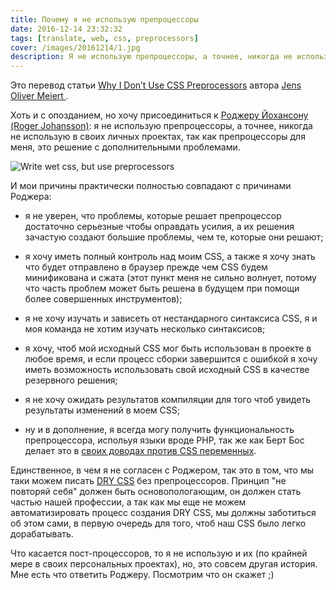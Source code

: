 ```yaml
---
title: Почему я не использую препроцессоры
date: 2016-12-14 23:32:32
tags: [translate, web, css, preprocessors]
cover: /images/20161214/1.jpg
description: Я не использую препроцессоры, а точнее, никогда не использую в своих личных проектах, так как препроцессоры для меня, это решение с дополнительными проблемами.
---
```


Это перевод статьи [Why I Don’t Use CSS Preprocessors](https://meiert.com/en/blog/20161214/no-css-preprocessors/ "Why I Don’t Use CSS Preprocessors") автора [Jens Oliver Meiert ](https://meiert.com/en/biography/).

Хоть и с опозданием, но хочу присоединиться к [Роджеру Йохансону (Roger Johansson)](http://www.456bereastreet.com/archive/201603/why_i_dont_use_css_preprocessors/): я не использую препроцессоры, а точнее, никогда не использую в своих личных проектах, так как препроцессоры для меня, это решение с дополнительными проблемами.
<!-- more -->

![Write wet css, but use preprocessors](/images/20161214/1.jpg "Write wet css, but use preprocessors")

И мои причины практически полностью совпадают с причинами Роджера:
- я не уверен, что проблемы, которые решает препроцессор достаточно серьезные чтобы оправдать усилия, а их решения зачастую создают большие проблемы, чем те, которые они решают;

- я хочу иметь полный контроль над моим CSS, а также я хочу знать что будет отправлено в браузер прежде чем CSS будем минификована и сжата (этот пункт меня не сильно волнует, потому что часть проблем может быть решена в будущем при помощи более совершенных инструментов);

- я не хочу изучать и зависеть от нестандарного синтаксиса CSS, я и моя команда не хотим изучать несколько синтаксисов;

- я хочу, чтоб мой исходный CSS мог быть использован в проекте в любое время, и если процесс сборки завершится с ошибкой я хочу иметь возможность использовать свой исходный CSS в качестве резервного решения;

- я не хочу ожидать результатов компиляции для того чтоб увидеть результаты изменений в моем CSS;

- ну и в дополнение, я всегда могу получить функциональность препроцессора, испольуя языки вроде PHP, так же как Берт Бос делает это в [своих доводах против CSS переменных](https://www.w3.org/People/Bos/CSS-variables).

Единственное, в чем я не согласен с Роджером, так это в том, что мы таки можем писать [DRY CSS](https://meiert.com/en/blog/20141009/css-dry-and-optimization/) без препроцессоров. Принцип "не повторяй себя" должен быть основопологающим, он должен стать частью нашей профессии, а так как мы еще не можем автоматизировать процесс создания DRY CSS, мы должны заботиться об этом сами, в первую очередь для того, чтоб наш CSS было легко дорабатывать.

Что касается пост-процессоров, то я не использую и их (по крайней мере в своих персональных проектах), но, это совсем другая история. Мне есть что ответить Роджеру. Посмотрим что он скажет ;)



